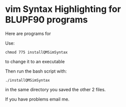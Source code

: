 # vim Syntax Highlighting for BLUPF90 programs

Here are programs for 

Use:

  `chmod 775 installQMSimSyntax`
  
to change it to an executable

Then run the bash script with:

  `./installQMSimSyntax`
  
in the same directory you saved the other 2 files.

If you have problems email me. 
